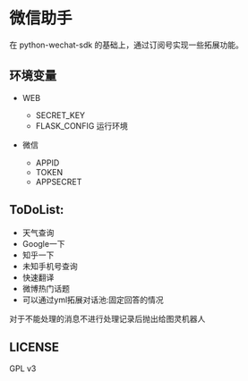 # 微信助手
在 python-wechat-sdk 的基础上，通过订阅号实现一些拓展功能。

## 环境变量

- WEB
    - SECRET_KEY
    - FLASK_CONFIG 运行环境

- 微信
    - APPID
    - TOKEN
    - APPSECRET

## ToDoList:
- 天气查询
- Google一下
- 知乎一下
- 未知手机号查询
- 快速翻译
- 微博热门话题
- 可以通过yml拓展对话池:固定回答的情况

对于不能处理的消息不进行处理记录后抛出给图灵机器人


## LICENSE
GPL v3

